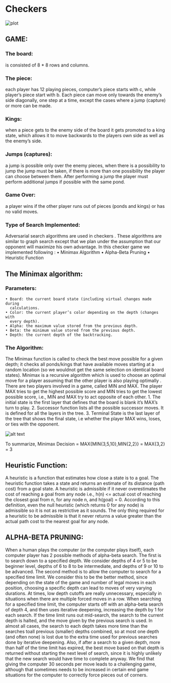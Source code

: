 # Checkers
![plot](/Pictures/checkers_interface.png)
## GAME:
### The board:
is consisted of 8 * 8 rows and columns. 

### The piece: 
each player has 12 playing pieces, computer’s piece starts with  c, 
while player’s piece start with b. Each piece can move only towards the enemy’s 
side diagonally, one step at a time, except the cases where a jump (capture) or 
more can be made.

### Kings: 
when a piece gets to the enemy side of the board it gets promoted to a 
king state, which allows it to move backwards to the players own side as well as 
the enemy’s side.

### Jumps (captures):
a jump is possible only over the enemy pieces, when there is a possibility to jump the jump must be taken, if there is more than one possibility 
the player can choose between them. After performing a jump the player must 
perform additional jumps if possible with the same pond.

### Game Over: 
a player wins if the other player runs out of pieces (ponds and kings) or has no valid moves.

### Type of Search Implemented:
Adversarial search algorithms are used in checkers . These algorithms are similar to graph search except that we plan under the assumption that our opponent 
will maximize his own advantage.
In this checker game we implemented following :
    • Minimax Algorithm
    • Alpha-Beta Pruning
    • Heuristic Function



## The Minimax algorithm:
### Parameters:
    • Board: the current board state (including virtual changes made during 
      calculations.
    • Color: the current player’s color depending on the depth (changes with 
      every depth).
    • Alpha: the maximum value stored from the previous depth.
    • Beta: the minimum value stored from the previous depth.
    • Depth: the current depth of the backtracking.

### The Algorithm:
The Minimax function is called to check the best move possible for a given depth; it checks all ponds/kings that have available moves starting at a random 
location (so we wouldnot get the same selection on identical board states).
Minimax is a recursive algorithm which is used to choose an optimal move for a  player assuming that the other player is also playing optimally . There are two    players involved in a game, called MIN and MAX. The player MAX tries to get the  highest possible score and MIN tries to get the lowest possible score, i.e., MIN      and MAX try to act opposite of each other.
    1.  The initial state is the first layer that defines that the board is blank 
       it’s MAX’s turn to play.
    2.  Successor function lists all the possible successor moves. It is defined for all 
           the layers in the tree.
    3.  Terminal State is the last layer of the tree that shows the final state,
        i.e whether the player MAX wins, loses, or ties with the opponent.

![alt text](https://blog-c7ff.kxcdn.com/blog/wp-content/uploads/2017/03/Minimax-3.jpg)
       
To summarize,
Minimax Decision = MAX{MIN{3,5,10},MIN{2,2}}
= MAX{3,2}
= 3

## Heuristic Function: 
A heuristic is a function that estimates how close a state is to a goal. 
The heuristic function takes a state and returns an estimate of its distance (path cost) from a goal state. A heuristic is admissible if it never overestimates the cost of reaching a goal from any node i.e., h(n) <= actual cost of reaching the closest 
goal from n, for any node n, and h(goal) = 0. According to this definition, even the null heuristic (which returns 0 for any node) is admissible so it is not as 
restrictive as it sounds. The only thing required for a heuristic to be admissible is that it never returns a value greater than the actual path cost to the nearest goal for any node.

## ALPHA-BETA PRUNING:
When a human plays the computer (or the computer plays itself), each computer player has 2 possible methods of alpha-beta search. The first is to search down 
to a specified depth. We consider depths of 4 or 5 to be beginner level, depths of 6 to 8 to be intermediate, and depths of 9 or 10 to be advanced. The second 
method is to allow the computer to search for a specified time limit. We consider this to be the better method, since depending on the state of the game and 
number of legal moves in each position, choosing a specific depth can lead to moves of very varying durations. At times, low depth cutoffs are really unnecessary, especially in situations when there are multiple forced moves in a row. When searching for a specified time limit, the computer starts off with an alpha-beta search of depth 4, and then uses iterative deepening, increasing the depth by 1 for each search. If the time limit runs out mid-search, the search to 
the current depth is halted, and the move given by the previous search is used. In almost all cases, the search to each depth takes more time than the searches toall previous (smaller) depths combined, so at most one depth (and often none) is lost due to the extra time used for previous searches done by iterative deepening. Also, if after a search to a given depth, more than half of the time limit has expired, the best move based on that depth is returned without starting the next level of search, since it is highly unlikely that the new search would have time to complete anyway. We find that giving the computer 30 seconds per move leads to a challenging game, although that sometimes needs to be increased in certain end game situations for the computer to correctly force pieces out of corners.
